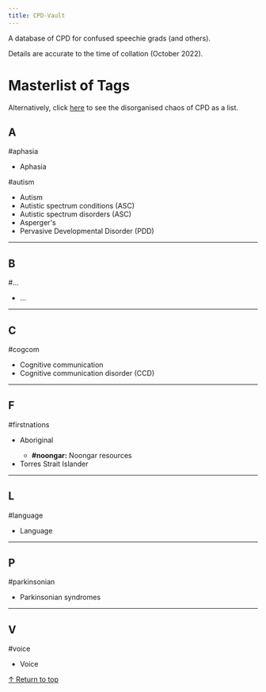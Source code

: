 ```yaml
---
title: CPD-Vault
---
```


<p>A database of CPD for confused speechie grads (and others).</p>
<p>Details are accurate to the time of collation (October 2022).</p>

<h1>Masterlist of Tags</h1>
<p>Alternatively, click <a href="content/cpd.md">here</a> to see the disorganised chaos of CPD as a list.</p>

<!-- "A" -->
<h2>A</h2>

<!-- Aphasia -->
<p class="tag">#aphasia</p>
<ul type="disc">
<li>Aphasia</li>
</ul>

<!-- Aphasia -->
<p class="tag">#autism</p>
<ul type="disc">
<li>Autism</li>
<li>Autistic spectrum conditions (ASC)</li>
<li>Autistic spectrum disorders (ASC)</li>
<li>Asperger's</li>
<li>Pervasive Developmental Disorder (PDD)</li>
</ul>



<!-- "B" -->
<hr>
<h2>B</h2>

<!-- ... -->
<p class="tag">#...</p>
<ul type="disc">
<li>...</li>
</ul>



<!-- "C" -->
<hr>
<h2>C</h2>

<!-- ... -->
<p class="tag">#cogcom</p>
<ul type="disc">
<li>Cognitive communication</li>
<li>Cognitive communication disorder (CCD)</li>
</ul>



<hr> <!-- "F" -->
<h2>F</h2>

<!-- First Nations -->
<p class="tag">#firstnations</p>
<ul type="disc">
<li>Aboriginal</li>
<ul type="circle">
<li><b>#noongar:</b> Noongar resources</li>
</ul>
<li>Torres Strait Islander</li>
</ul>



<!-- "L" -->
<hr>
<h2>L</h2>

<!-- Language -->
<p class="tag">#language</p>
<ul type="disc">
<li>Language</li>
</ul>



<hr> <!-- "P" -->
<h2>P</h2>

<!-- Parkinsonian -->
<p class="tag">#parkinsonian</p>
<ul type="disc">
<li>Parkinsonian syndromes</li>
</ul>



<hr> <!-- "V" -->
<h2>V</h2>

<!-- Voice -->
<p class="tag">#voice</p>
<ul type="disc">
<li>Voice</li>
</ul>

<p><a href="#top">&#8593; Return to top</a></p>
